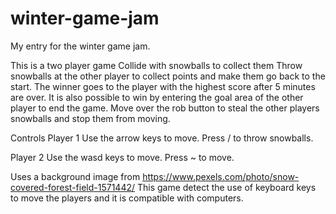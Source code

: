# winter-game-jam
My entry for the winter game jam.


This is a two player game
Collide with snowballs to collect them
Throw snowballs at the other player to collect points and make them go back to the start.
The winner goes to the player with the highest score after 5 minutes are over. 
It is also possible to win by entering the goal area of the other player to end the game.
Move over the rob button to steal the other players snowballs and stop them from moving.


Controls 
Player 1
Use the arrow keys to move. 
Press / to throw snowballs.

Player 2
Use the wasd keys to move.
Press ~ to move.

Uses a background image from https://www.pexels.com/photo/snow-covered-forest-field-1571442/
This game detect the use of keyboard keys to move the players and it is compatible with computers. 
